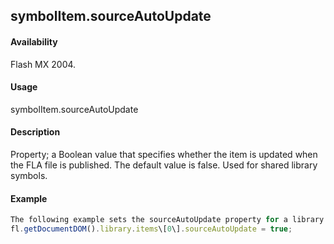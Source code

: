 ## symbolItem.sourceAutoUpdate

#### Availability

Flash MX 2004.

#### Usage

symbolItem.sourceAutoUpdate

#### Description

Property; a Boolean value that specifies whether the item is updated when the FLA file is published. The default value is false. Used for shared library symbols.

#### Example

```javascript
The following example sets the sourceAutoUpdate property for a library item:
fl.getDocumentDOM().library.items\[0\].sourceAutoUpdate = true;

```